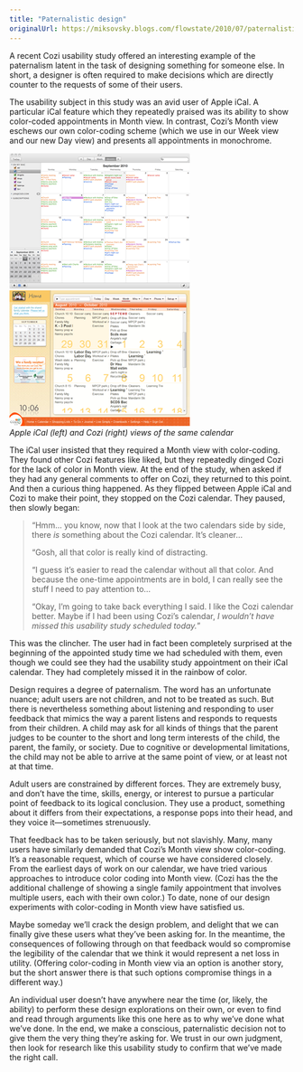 ```yaml
---
title: "Paternalistic design"
originalUrl: https://miksovsky.blogs.com/flowstate/2010/07/paternalistic-design-1.html
---
```


<p>
  A recent Cozi usability study offered an interesting example of the
  paternalism latent in the task of designing something for someone else. In
  short, a designer is often required to make decisions which are directly
  counter to the requests of some of their users.
</p>
<p>
  The usability subject in this study was an avid user of Apple iCal. A
  particular iCal feature which they repeatedly praised was its ability to show
  color-coded appointments in Month view. In contrast, Cozi’s Month view eschews
  our own color-coding scheme (which we use in our Week view and our new Day
  view) and presents all appointments in monochrome.
</p>
<p>
  <img
    src="/images/flowstate/6a00d83451fb6769e20134855272f1970c-pi.png"
    alt="Apple iCal Month View"
  />&#0160;&#0160;&#0160;
  <img
    src="/images/flowstate/6a00d83451fb6769e20133f22cac1d970b-pi.png"
    alt="Cozi Calendar Month View"
  />
  <br /><em>Apple iCal (left) and Cozi (right) views of the same calendar</em>
</p>
<p>
  The iCal user insisted that they required a Month view with color-coding. They
  found other Cozi features like liked, but they repeatedly dinged Cozi for the
  lack of color in Month view. At the end of the study, when asked if they had
  any general comments to offer on Cozi, they returned to this point. And then a
  curious thing happened. As they flipped between Apple iCal and Cozi to make
  their point, they stopped on the Cozi calendar. They paused, then slowly
  began:
</p>
<blockquote>
  <p>
    “Hmm… you know, now that I look at the two calendars side by side, there
    <em>is</em> something about the Cozi calendar. It’s cleaner…
  </p>
  <p>“Gosh, all that color is really kind of distracting.</p>
  <p>
    “I guess it’s easier to read the calendar without all that color. And
    because the one-time appointments are in bold, I can really see the stuff I
    need to pay attention to…
  </p>
  <p>
    “Okay, I’m going to take back everything I said. I like the Cozi calendar
    better. Maybe if I had been using Cozi’s calendar,
    <em>I wouldn’t have missed this usability study scheduled today.</em>”
  </p>
</blockquote>
<p>
  This was the clincher. The user had in fact been completely surprised at the
  beginning of the appointed study time we had scheduled with them, even though
  we could see they had the usability study appointment on their iCal calendar.
  They had completely missed it in the rainbow of color.
</p>
<p>
  Design requires a degree of paternalism. The word has an unfortunate nuance;
  adult users are not children, and not to be treated as such. But there is
  nevertheless something about listening and responding to user feedback that
  mimics the way a parent listens and responds to requests from their children.
  A child may ask for all kinds of things that the parent judges to be counter
  to the short and long term interests of the child, the parent, the family, or
  society. Due to cognitive or developmental limitations, the child may not be
  able to arrive at the same point of view, or at least not at that time.
</p>
<p>
  Adult users are constrained by different forces. They are extremely busy, and
  don’t have the time, skills, energy, or interest to pursue a particular point
  of feedback to its logical conclusion. They use a product, something about it
  differs from their expectations, a response pops into their head, and they
  voice it—sometimes strenuously.
</p>
<p>
  That feedback has to be taken seriously, but not slavishly. Many, many users
  have similarly demanded that Cozi’s Month view show color-coding. It’s a
  reasonable request, which of course we have considered closely. From the
  earliest days of work on our calendar, we have tried various approaches to
  introduce color coding into Month view. (Cozi has the the additional challenge
  of showing a single family appointment that involves multiple users, each with
  their own color.) To date, none of our design experiments with color-coding in
  Month view have satisfied us.
</p>
<p>
  Maybe someday we’ll crack the design problem, and delight that we can finally
  give these users what they’ve been asking for. In the meantime, the
  consequences of following through on that feedback would so compromise the
  legibility of the calendar that we think it would represent a net loss in
  utility. (Offering color-coding in Month view via an option is another story,
  but the short answer there is that such options compromise things in a
  different way.)
</p>
<p>
  An individual user doesn’t have anywhere near the time (or, likely, the
  ability) to perform these design explorations on their own, or even to find
  and read through arguments like this one here as to why we’ve done what we’ve
  done. In the end, we make a conscious, paternalistic decision not to give them
  the very thing they’re asking for. We trust in our own judgment, then look for
  research like this usability study to confirm that we’ve made the right call.
</p>
